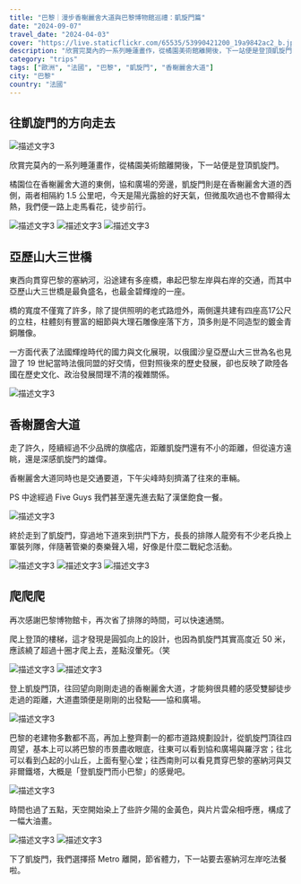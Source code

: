 ```yaml
---
title: "巴黎｜漫步香榭麗舍大道與巴黎博物館巡禮：凱旋門篇"
date: "2024-09-07"
travel_date: "2024-04-03"
cover: "https://live.staticflickr.com/65535/53990421200_19a9842ac2_b.jpg"
description: "欣賞完莫內的一系列睡蓮畫作，從橘園美術館離開後，下一站便是登頂凱旋門。"
category: "trips"
tags: ["歐洲", "法國", "巴黎", "凱旋門", "香榭麗舍大道"]
city: "巴黎"
country: "法國"
---
```


## 往凱旋門的方向走去

![描述文字3](https://live.staticflickr.com/65535/53989099617_b84a06aa14_b.jpg)

欣賞完莫內的一系列睡蓮畫作，從橘園美術館離開後，下一站便是登頂凱旋門。

橘園位在香榭麗舍大道的東側，協和廣場的旁邊，凱旋門則是在香榭麗舍大道的西側，兩者相隔約 1.5 公里吧，今天是陽光露臉的好天氣，但微風吹過也不會顯得太熱，我們便一路上走馬看花，徒步前行。

![描述文字3](https://live.staticflickr.com/65535/53990236813_6926241601_b.jpg)
![描述文字3](https://live.staticflickr.com/65535/53990421320_d4248f6139_b.jpg)
![描述文字3](https://live.staticflickr.com/65535/53989101607_003e337c71_b.jpg)

## 亞歷山大三世橋

東西向貫穿巴黎的塞納河，沿途建有多座橋，串起巴黎左岸與右岸的交通，而其中亞歷山大三世橋是最負盛名，也最金碧輝煌的一座。

橋的寬度不僅寬了許多，除了提供照明的老式路燈外，兩側還共建有四座高17公尺的立柱，柱體刻有豐富的細節與大理石雕像座落下方，頂多則是不同造型的鍍金青銅雕像。

一方面代表了法國輝煌時代的國力與文化展現，以俄國沙皇亞歷山大三世為名也見證了 19 世紀當時法俄同盟的好交情，但對照後來的歷史發展，卻也反映了歐陸各國在歷史文化、政治發展間理不清的複雜關係。

![描述文字3](https://live.staticflickr.com/65535/53989101632_b2ea79a0a3_b.jpg)

## 香榭麗舍大道

走了許久，陸續經過不少品牌的旗艦店，距離凱旋門還有不小的距離，但從遠方遠眺，還是深感凱旋門的雄偉。

香榭麗舍大道同時也是交通要道，下午尖峰時刻擠滿了往來的車輛。

PS 中途經過 Five Guys 我們甚至還先進去點了漢堡飽食一餐。

![描述文字3](https://live.staticflickr.com/65535/53989101602_30cc253283_b.jpg)


終於走到了凱旋門，穿過地下道來到拱門下方，長長的排隊人龍旁有不少老兵換上軍裝列隊，伴隨著管樂的奏樂聲入場，好像是什麼二戰紀念活動。

![描述文字3](https://live.staticflickr.com/65535/53989999151_1e6daa4548_b.jpg)
![描述文字3](https://live.staticflickr.com/65535/53990421170_fe532ea097_b.jpg)
![描述文字3](https://live.staticflickr.com/65535/53989101502_761522b4a2_b.jpg)


## 爬爬爬

再次感謝巴黎博物館卡，再次省了排隊的時間，可以快速通關。

爬上登頂的樓梯，這才發現是圓弧向上的設計，也因為凱旋門其實高度近 50 米，應該繞了超過十圈才爬上去，差點沒暈死。（笑

![描述文字3](https://live.staticflickr.com/65535/53990421235_ab8aa290ef_b.jpg)
![描述文字3](https://live.staticflickr.com/65535/53989999026_a1d7029d2d_b.jpg)

登上凱旋門頂，往回望向剛剛走過的香榭麗舍大道，才能夠很具體的感受雙腳徒步走過的距離，大道盡頭便是剛剛的出發點——協和廣場。

![描述文字3](https://live.staticflickr.com/65535/53990236658_5445d7c25f_b.jpg)

巴黎的老建物多數都不高，再加上整齊劃一的都市道路規劃設計，從凱旋門頂往四周望，基本上可以將巴黎的市景盡收眼底，往東可以看到協和廣場與羅浮宮；往北可以看到凸起的小山丘，上面有聖心堂；往西南則可以看見貫穿巴黎的塞納河與艾非爾鐵塔，大概是「登凱旋門而小巴黎」的感覺吧。

![描述文字3](https://live.staticflickr.com/65535/53990236663_cf7322ec35_b.jpg)

時間也過了五點，天空開始染上了些許夕陽的金黃色，與片片雲朵相呼應，構成了一幅大油畫。

![描述文字3](https://live.staticflickr.com/65535/53990421200_19a9842ac2_b.jpg)
![描述文字3](https://live.staticflickr.com/65535/53990236568_4a49526348_b.jpg)

下了凱旋門，我們選擇搭 Metro 離開，節省體力，下一站要去塞納河左岸吃法餐啦。